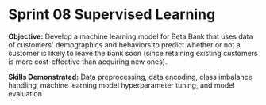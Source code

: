 # Sprint 08 Supervised Learning 
 
**Objective:** Develop a machine learning model for Beta Bank that uses data of customers' demographics and behaviors to predict whether or not a customer is likely to leave the bank soon (since retaining existing customers is more cost-effective than acquiring new ones).

**Skills Demonstrated:** Data preprocessing, data encoding, class imbalance handling, machine learning model hyperparameter tuning, and model evaluation
